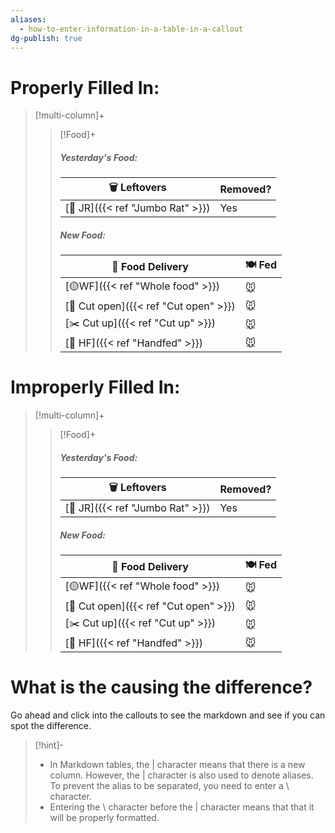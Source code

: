 ```yaml
---
aliases:
  - how-to-enter-information-in-a-table-in-a-callout
dg-publish: true
---
```


# Properly Filled In:

> [!multi-column]+
>
>> [!Food]+
>>##### Yesterday's Food:
>> |🗑️ Leftovers| Removed?
>> |---|---|
>>|[🐀 JR]({{< ref "Jumbo Rat\" >}})|Yes
>>
>>##### New Food:
>> |🚚 Food Delivery| 🍽️ Fed|
>> |---|---|
>>|[🟡WF]({{< ref "Whole food\" >}})|🐭|
>>|[🔪 Cut open]({{< ref "Cut open\" >}})|🐭|
>>|[✂️ Cut up]({{< ref "Cut up\" >}})|🐭|
>>|[🫱 HF]({{< ref "Handfed\" >}})|🐭

# Improperly Filled In:

> [!multi-column]+
>
>> [!Food]+
>>##### Yesterday's Food:
>> |🗑️ Leftovers| Removed?
>> |---|---|
>>|[🐀 JR]({{< ref "Jumbo Rat" >}})|Yes
>>
>>##### New Food:
>> |🚚 Food Delivery| 🍽️ Fed|
>> |---|---|
>>|[🟡WF]({{< ref "Whole food" >}})|🐭|
>>|[🔪 Cut open]({{< ref "Cut open" >}})|🐭|
>>|[✂️ Cut up]({{< ref "Cut up" >}})|🐭|
>>|[🫱 HF]({{< ref "Handfed" >}})|🐭

# What is the causing the difference?

Go ahead and click into the callouts to see the markdown and see if you can spot the difference.

> [!hint]-
> - In Markdown tables, the | character means that there is a new column. However, the | character is also used to denote aliases. To prevent the alias to be separated, you need to enter a \ character.
> - Entering the \ character before the | character means that that it will be properly formatted.
>
